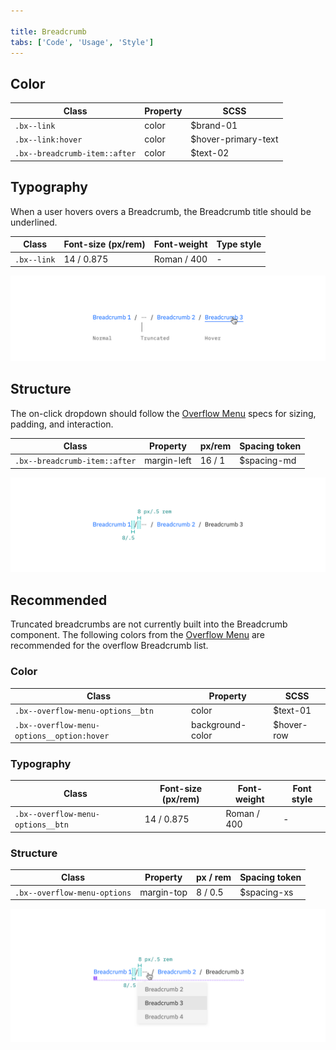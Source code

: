 ```yaml
---

title: Breadcrumb
tabs: ['Code', 'Usage', 'Style']
---
```


## Color

| Class                         | Property | SCSS                |
| ----------------------------- | -------- | ------------------- |
| `.bx--link`                   | color    | $brand-01           |
| `.bx--link:hover`             | color    | $hover-primary-text |
| `.bx--breadcrumb-item::after` | color    | $text-02            |

## Typography

When a user hovers overs a Breadcrumb, the Breadcrumb title should be underlined.

| Class       | Font-size (px/rem) | Font-weight | Type style |
| ----------- | ------------------ | ----------- | ---------- |
| `.bx--link` | 14 / 0.875         | Roman / 400 | -          |

<image-component fixed="default" caption="Breadcrumb typography treatment example">

![Breadcrumb typography treatment example](images/breadcrumb-style-1.png)

</image-component>

## Structure

The on-click dropdown should follow the [Overflow Menu](/components/overflow-menu) specs for sizing, padding, and interaction.

| Class                         | Property    | px/rem | Spacing token |
| ----------------------------- | ----------- | ------ | ------------- |
| `.bx--breadcrumb-item::after` | margin-left | 16 / 1 | $spacing-md   |

<image-component fixed="default" caption="Structure and spacing measurements for Breadcrumb | px / rem">

![Truncated breadcrumb dropdown example](images/breadcrumb-style-2.png)

</image-component>

## Recommended

Truncated breadcrumbs are not currently built into the Breadcrumb component. The following colors from the [Overflow Menu](/overflow/style) are recommended for the overflow Breadcrumb list.

### Color

| Class                                      | Property         | SCSS       |
| ------------------------------------------ | ---------------- | ---------- |
| `.bx--overflow-menu-options__btn`          | color            | $text-01   |
| `.bx--overflow-menu-options__option:hover` | background-color | $hover-row |

### Typography

| Class                             | Font-size (px/rem) | Font-weight | Font style |
| --------------------------------- | ------------------ | ----------- | ---------- |
| `.bx--overflow-menu-options__btn` | 14 / 0.875         | Roman / 400 | -          |

### Structure

| Class                        | Property   | px / rem | Spacing token |
| ---------------------------- | ---------- | -------- | ------------- |
| `.bx--overflow-menu-options` | margin-top | 8 / 0.5  | $spacing-xs   |

<image-component fixed="default" caption="Recommended structure and spacing measurements for Breadcrumb | px / rem">

![Truncated breadcrumb dropdown example](images/breadcrumb-style-3.png)

</image-component>
